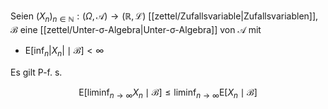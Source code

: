 Seien $(X_n)_{n \in \mathbb{N}} : (\Omega, \mathcal{A}) \to (\mathbb{R}, \mathcal{L})$ [[zettel/Zufallsvariable|Zufallsvariablen]], $\mathcal{B}$ eine [[zettel/Unter-σ-Algebra|Unter-σ-Algebra]] von $\mathcal{A}$ mit
- $\text{E}[\inf_n |X_n| \mid \mathcal{B}] \lt \infty$

Es gilt P-f. s.

$$
	\text{E}[\liminf_{n \to \infty} X_n \mid \mathcal{B}] \le \liminf_{n \to \infty} \text{E}[X_n \mid \mathcal{B}]
$$